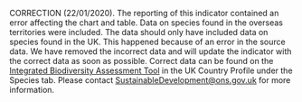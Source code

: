 ﻿---
indicator_name: global_indicators.15-5-1-title
target_name: global_targets.15-5-title
indicator_number: 15.5.1
csv_size: 0.814 kB
reporting_status: notstarted
data_non_statistical: false
graph_type: line
data_keywords: IUCN, conservation, wildlife, extinction risk, species, climate change, biodiversity, environment
source_active_1: false
source_active_2: false
source_active_3: false
source_active_4: false
source_active_5: false
source_active_6: false
indicator_sort_order: 15-05-01
other_info: 
---
CORRECTION (22/01/2020). The reporting of this indicator contained an error affecting the chart and table. Data on species found in the overseas territories were included. The data should only have included data on species found in the UK. This happened because of an error in the source data. We have removed the incorrect data and will update the indicator with the correct data as soon as possible. Correct data can be found on the [Integrated Biodiversity Assessment Tool](https://www.ibat-alliance.org/country_profiles/GBR) in the UK Country Profile under the Species tab.  Please contact SustainableDevelopment@ons.gov.uk for more information.